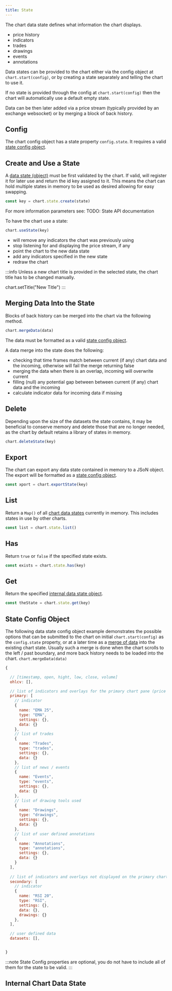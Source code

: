 ```yaml
---
title: State
---
```


The chart data state defines what information the chart displays. 

* price history
* indicators
* trades
* drawings
* events
* annotations

Data states can be provided to the chart either via the config object at ``chart.start(config)``, or by creating a state separately and telling the chart to use it.

If no state is provided through the config at ``chart.start(config)`` then the chart will automatically use a default empty state.

Data can be then later added via a price stream (typically provided by an exchange websocket) or by merging a block of back history.

## Config

The chart config object has a state property ``config.state``. It requires a valid [state config object](#state-config-object). 

## Create and Use a State

A [data state (object)](#state-config-object) must be first validated by the chart. If valid, will register it for later use and return the id key assigned to it. This means the chart can hold multiple states in memory to be used as desired allowing for easy swapping.

```javascript
const key = chart.state.create(state)
```
For more information parameters see: TODO: State API documentation

To have the chart use a state:

```javascript
chart.useState(key)
```
* will remove any indicators the chart was previously using
* stop listening for and displaying the price stream, if any
* point the chart to the new data state
* add any indicators specified in the new state
* redraw the chart

:::info
Unless a new chart title is provided in the selected state, the chart title has to be changed manually.

chart.setTitle("New Title")
:::

## Merging Data Into the State

Blocks of back history can be merged into the chart via the following method.

```javascript
chart.mergeData(data)
```
The data must be formatted as a valid [state config object](#state-config-object).

A data merge into the state does the following:

* checking that time frames match between current (if any) chart data and the incoming, otherwise will fail the merge returning false
* merging the data when there is an overlap, incoming will overwrite current
* filling (null) any potential gap between between current (if any) chart data and the incoming
* calculate indicator data for incoming data if missing

## Delete

Depending upon the size of the datasets the state contains, it may be beneficial to conserve memory and delete those that are no longer needed, as the chart by default retains a library of states in memory.

```javascript
chart.deleteState(key)
```

## Export

The chart can export any data state contained in memory to a JSoN object. The export will be formatted as a [state config object](#state-config-object).

```javascript
const xport = chart.exportState(key)
```

## List

Return a ``Map()`` of all [chart data states](#internal-chart-data-state) currently in memory. This includes states in use by other charts.

```javascript
const list = chart.state.list()
```

## Has

Return ``true`` or ``false`` if the specified state exists.

```javascript
const exists = chart.state.has(key)
```

## Get

Return the specified [internal data state object](#internal-chart-data-state).

```javascript
const theState = chart.state.get(key)
```

## State Config Object

The following data state config object example demonstrates the possible options that can be submitted to the chart on initial ``chart.start(config)`` as the ``config.state`` property, or at a later time as a [merge of data](#merging-data-into-the-state) into the existing chart state. Usually such a merge is done when the chart scrolls to the left / past boundary, and more back history needs to be loaded into the chart. ``chart.mergeData(data)``

```javascript
{

  // [timestamp, open, hight, low, close, volume]​​
  ohlcv: [],

  // list of indicators and overlays for the primary chart pane (price history)
  primary: [
    // indicator
    {
      name: "EMA 25",
      type: "EMA",
      settings: {},
      data: {}
    },
    // list of trades
    {
      name: "Trades",
      type: "trades",
      settings: {},
      data: {}
    },
    // list of news / events
    {
      name: "Events",
      type: "events",
      settings: {},
      data: {}
    },
    // list of drawing tools used
    {
      name: "Drawings",
      type: "drawings",
      settings: {},
      data: {}
    },
    // list of user defined annotations
    {
      name: "Annotations",
      type: "annotations",
      settings: {},
      data: {}
    }
  ],
​​
  // list of indicators and overlays not displayed on the primary chart pane
  secondary: [
    // indicator
    {
      name: "RSI 20",
      type: "RSI",
      settings: {},
      data: {},
      drawings: {}
    },
  ],

  // user defined data
  datasets: [],


}
```
:::note
State Config properties are optional, you do not have to include all of them for the state to be valid.
:::

## Internal Chart Data State

